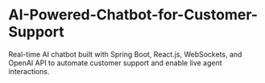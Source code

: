 # AI-Powered-Chatbot-for-Customer-Support
Real-time AI chatbot built with Spring Boot, React.js, WebSockets, and OpenAI API to automate customer support and enable live agent interactions.
